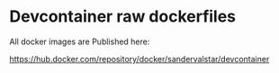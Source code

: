 # Devcontainer raw dockerfiles

All docker images are Published here:

https://hub.docker.com/repository/docker/sandervalstar/devcontainer 

